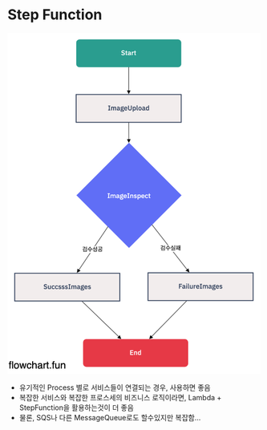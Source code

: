 # Step Function

![step-1](../public/step-1.png)

- 유기적인 Process 별로 서비스들이 연결되는 경우, 사용하면 좋음
- 복잡한 서비스와 복잡한 프로스세의 비즈니스 로직이라면, Lambda + StepFunction을 활용하는것이 더 좋음
- 물론, SQS나 다른 MessageQueue로도 할수있지만 복잡함...